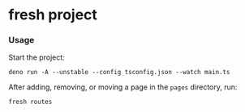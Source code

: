 # fresh project

### Usage

Start the project:

```
deno run -A --unstable --config tsconfig.json --watch main.ts
```

After adding, removing, or moving a page in the `pages` directory, run:

```
fresh routes
```
